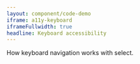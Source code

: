 ```yaml
---
layout: component/code-demo
iframe: a11y-keyboard
iframeFullwidth: true
headline: Keyboard accessibility
---
```



How keyboard navigation works with select.
